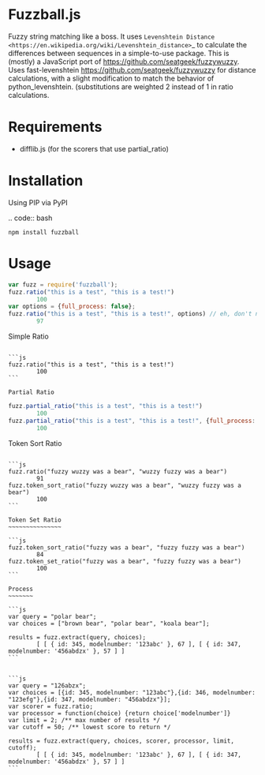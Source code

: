 Fuzzball.js
==========

Fuzzy string matching like a boss. It uses `Levenshtein Distance <https://en.wikipedia.org/wiki/Levenshtein_distance>`_ to calculate the differences between sequences in a simple-to-use package.
This is (mostly) a JavaScript port of <https://github.com/seatgeek/fuzzywuzzy>. Uses fast-levenshtein <https://github.com/seatgeek/fuzzywuzzy> for distance calculations, with a slight modification to match the behavior of python_levenshtein. (substitutions are weighted 2 instead of 1 in ratio calculations.

Requirements
============

-  difflib.js   (for the scorers that use partial_ratio)

Installation
============

Using PIP via PyPI

.. code:: bash

    npm install fuzzball

Usage
=====

```js
var fuzz = require('fuzzball');
fuzz.ratio("this is a test", "this is a test!")
        100
var options = {full_process: false};
fuzz.ratio("this is a test", "this is a test!", options) // eh, don't need to clean it up..
        97
```

Simple Ratio
~~~~~~~~~~~~

```js
fuzz.ratio("this is a test", "this is a test!")
        100
```

Partial Ratio
~~~~~~~~~~~~~


```js
fuzz.partial_ratio("this is a test", "this is a test!")
        100
fuzz.partial_ratio("this is a test", "this is a test!", {full_process: false}) //still 100
        100
```

Token Sort Ratio
~~~~~~~~~~~~~~~~

```js
fuzz.ratio("fuzzy wuzzy was a bear", "wuzzy fuzzy was a bear")
        91
fuzz.token_sort_ratio("fuzzy wuzzy was a bear", "wuzzy fuzzy was a bear")
        100
```

Token Set Ratio
~~~~~~~~~~~~~~~

```js
fuzz.token_sort_ratio("fuzzy was a bear", "fuzzy fuzzy was a bear")
        84
fuzz.token_set_ratio("fuzzy was a bear", "fuzzy fuzzy was a bear")
        100
```

Process
~~~~~~~

```js
var query = "polar bear";
var choices = ["brown bear", "polar bear", "koala bear"];

results = fuzz.extract(query, choices);
        [ [ { id: 345, modelnumber: '123abc' }, 67 ], [ { id: 347, modelnumber: '456abdzx' }, 57 ] ]
```


```js
var query = "126abzx";
var choices = [{id: 345, modelnumber: "123abc"},{id: 346, modelnumber: "123efg"},{id: 347, modelnumber: "456abdzx"}];
var scorer = fuzz.ratio;
var processor = function(choice) {return choice['modelnumber']}
var limit = 2; /** max number of results */
var cutoff = 50; /** lowest score to return */

results = fuzz.extract(query, choices, scorer, processor, limit, cutoff);
        [ [ { id: 345, modelnumber: '123abc' }, 67 ], [ { id: 347, modelnumber: '456abdzx' }, 57 ] ]
```
